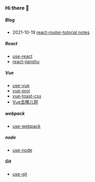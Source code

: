 ### Hi there 👋

<!--
**pluscai/pluscai** is a ✨ _special_ ✨ repository because its `README.md` (this file) appears on your GitHub profile.

Here are some ideas to get you started:

- 🔭 I’m currently working on ...
- 🌱 I’m currently learning ...
- 👯 I’m looking to collaborate on ...
- 🤔 I’m looking for help with ...
- 💬 Ask me about ...
- 📫 How to reach me: ...
- 😄 Pronouns: ...
- ⚡ Fun fact: ...
-->

##### Blog
 - 2021-10-19 [react-router-tutorial notes](https://github.com/pluscai/pluscai/issues/1)
##### React
- [use-react](https://github.com/pluscai/use-react)
- [react-jianshu](https://github.com/pluscai/react-jianshu)
##### Vue
- [use-vue](https://github.com/pluscai/use-vue) 
- [vue-proj](https://github.com/pluscai/vue-proj)
- [vue-toast-csx](https://github.com/pluscai/vue-toast-csx)
- [Vue去哪儿网](https://gitee.com/caishuxiang/travel)
##### webpack
- [use-webpack](https://github.com/pluscai/use-webpack)

##### node
- [use-node](https://github.com/pluscai/use-node)

##### Git
- [use-git](https://github.com/pluscai/use-git)
